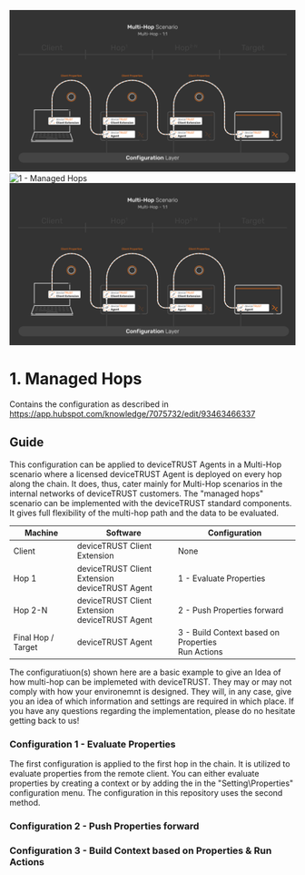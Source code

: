 ![1 - Managed Hops](_assets/images/Multi-Hop-ManagedHops.png)
![1 - Managed Hops](../_assets/images/Multi-Hop-ManagedHops.png)
![1 - Managed Hops](../../_assets/images/Multi-Hop-ManagedHops.png)
# 1. Managed Hops
Contains the configuration as described in https://app.hubspot.com/knowledge/7075732/edit/93463466337

## Guide
This configuration can be applied to deviceTRUST Agents in a Multi-Hop scenario where a licensed deviceTRUST Agent is deployed on every hop along the chain. It does, thus, cater mainly for Multi-Hop scenarios in the internal networks of deviceTRUST customers. The "managed hops" scenario can be implemented with the deviceTRUST standard components. It gives full flexibility of the multi-hop path and the data to be evaluated.

| Machine            | Software                                            | Configuration                                          |
|--------------------|-----------------------------------------------------|--------------------------------------------------------|
| Client             | deviceTRUST Client Extension                        | None                                                   |
| Hop 1              | deviceTRUST Client Extension <br> deviceTRUST Agent | 1 - Evaluate Properties                                |
| Hop 2-N            | deviceTRUST Client Extension <br> deviceTRUST Agent | 2 - Push Properties forward                            |
| Final Hop / Target | deviceTRUST Agent                                   | 3 - Build Context based on Properties <br> Run Actions |

The configuratiuon(s) shown here are a basic example to give an Idea of how multi-hop can be implemeted with deviceTRUST. They may or may not comply with how your environemnt is designed. They will, in any case, give you an idea of which information and settings are required in which place. If you have any questions regarding the implementation, please do no hesitate getting back to us!

### Configuration 1 - Evaluate Properties
The first configuration is applied to the first hop in the chain. It is utilized to evaluate properties from the remote client. You can either evaluate properties by creating a context or by adding the in the "Setting\Properties" configuration menu. The configuration in this repository uses the second method.


### Configuration 2 - Push Properties forward  
### Configuration 3 - Build Context based on Properties & Run Actions